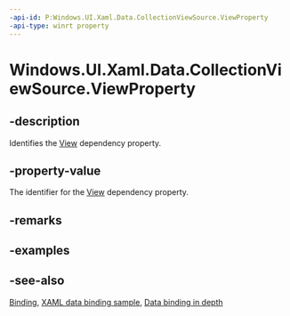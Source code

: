 ```yaml
---
-api-id: P:Windows.UI.Xaml.Data.CollectionViewSource.ViewProperty
-api-type: winrt property
---
```


<!-- Property syntax
public Windows.UI.Xaml.DependencyProperty ViewProperty { get; }
-->

# Windows.UI.Xaml.Data.CollectionViewSource.ViewProperty

## -description
Identifies the [View](collectionviewsource_view.md) dependency property.



## -property-value
The identifier for the [View](collectionviewsource_view.md) dependency property.

## -remarks

## -examples

## -see-also
[Binding](binding.md), [XAML data binding sample](https://github.com/Microsoft/Windows-universal-samples/tree/master/Samples/XamlBind), [Data binding in depth](/windows/uwp/data-binding/data-binding-in-depth)
